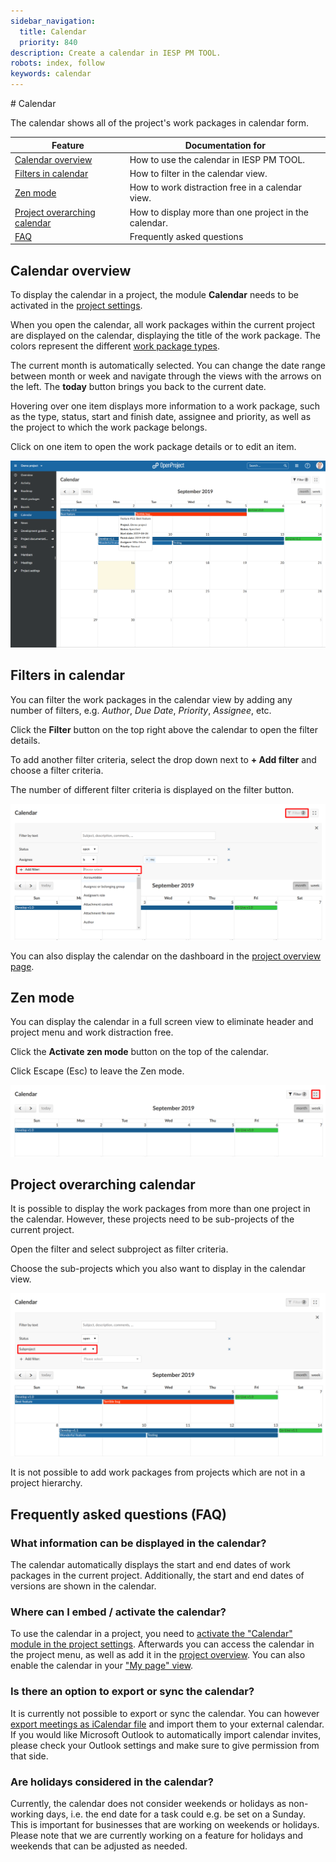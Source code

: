 ```yaml
---
sidebar_navigation:
  title: Calendar
  priority: 840
description: Create a calendar in IESP PM TOOL.
robots: index, follow
keywords: calendar
---
```

<link rel="stylesheet" href="/style.css">
# Calendar

The calendar shows all of the project's work packages in calendar form.

| Feature                                                      | Documentation for                                     |
| ------------------------------------------------------------ | ----------------------------------------------------- |
| [Calendar overview](#calendar-overview)                      | How to use the calendar in IESP PM TOOL.               |
| [Filters in calendar](#filters-in-calendar)                  | How to filter in the calendar view.                   |
| [Zen mode](#zen-mode)                                        | How to work distraction free in a calendar view.      |
| [Project overarching calendar](#project-overarching-calendar) | How to display more than one project in the calendar. |
| [FAQ](#frequently-asked-questions-faq)                       | Frequently asked questions                            |

## Calendar overview

To display the calendar in a project, the module **Calendar** needs to be activated in the [project settings](../projects/#activate-modules).

When you open the calendar, all work packages within the current project are displayed on the calendar, displaying the title of the work package. The colors represent the different [work package types](../../system-admin-guide/#work-package-types).

The current month is automatically selected. You can change the  date range between month or week and navigate through the views with the arrows on the left. The **today** button brings you back to the current date.

Hovering over one item displays more information to a work package, such as the type, status, start and finish date, assignee and priority, as well as the project to which the work package belongs.

Click on one item to open the work package details or to edit an item.

![calendar](1568639577828.png)

## Filters in calendar

You can filter the work packages in the calendar view by adding any number of filters, e.g. *Author*, *Due Date*, *Priority*, *Assignee*, etc.

Click the **Filter** button on the top right above the calendar to open the filter details.

To add another filter criteria, select the drop down next to **+ Add filter** and choose a filter criteria.

The number of different filter criteria is displayed on the filter button.

![filter-calendar](filter-calendar.png)

You can also display the calendar on the dashboard in the [project overview page](#project-overview).

## Zen mode

You can display the calendar in a full screen view to eliminate header and project menu and work distraction free.

Click the **Activate zen mode** button on the top of the calendar.

Click Escape (Esc) to leave the Zen mode.

![zen-calendar](zen-calendar.png)

## Project overarching calendar

It is possible to display the work packages from more than one project in the calendar. However, these projects need to be sub-projects of the current project.

Open the filter and select subproject as filter criteria.

Choose the sub-projects which you also want to display in the calendar view.

![subproject-calendar](subproject-calendar.png)

It is not possible to add work packages from projects which are not in a project hierarchy.



## Frequently asked questions (FAQ)

### What information can be displayed in the calendar?

The calendar automatically displays the start and end dates of work  packages in the current project. Additionally, the start and end dates of versions are shown in the calendar.

### Where can I embed / activate the calendar?

To use the calendar in a project, you need to [activate the "Calendar" module in the project settings](..//projects/project-settings/modules/#enable-modules-in-a-project). Afterwards you can access the calendar in the project menu, as well as add it in the [project overview](../project-overview/#add-a-widget-to-the-project-overview). You can also enable the calendar in your ["My page" view](../../getting-started/my-page/#add-widgets).

### Is there an option to export or sync the calendar?

It is currently not possible to export or sync the calendar. You can however [export meetings as iCalendar file](#meetings) and import them to your external calendar. If you would like Microsoft Outlook to automatically import calendar invites, please check your Outlook settings and make sure to give permission from that side.

### Are holidays considered in the calendar?

Currently, the calendar does not consider weekends or holidays as non-working days, i.e. the end date for a task could e.g. be set on a Sunday. This is important for businesses that are working on weekends or holidays. Please note that we are currently working on a feature for holidays and weekends that can be adjusted as needed.
